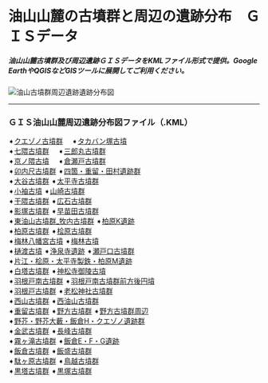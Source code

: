# 油山山麓の古墳群と周辺の遺跡分布　ＧＩＳデータ
##### 油山山麓古墳群及び周辺遺跡ＧＩＳデータをKMLファイル形式で提供。Google EarthやQGISなどGISツールに展開してご利用ください。
![油山古墳群周辺遺跡遺跡分布図](https://github.com/tateana1978/GISaburayama/assets/146042477/1cb38ac9-d194-4f26-838e-8e3c838a7c85)

___
### ＧＩＳ油山山麓周辺遺跡分布図ファイル（.KML）
➧[クエゾノ古墳群](クエゾノ古墳群.kml)　
➧[タカバン塚古墳](タカバン塚古墳.kml)　
</br>
➧[七隈古墳群](七隈古墳群.kml)　
➧[三郎丸古墳群](三郎丸古墳群.kml)　
</br>
➧[京ノ隈古墳](京ノ隈古墳.kml)　
➧[倉瀬戸古墳群](倉瀬戸古墳群.kml)　
</br>
➧[卯内尺古墳群](卯内尺古墳群.kml)
➧[四箇・重留・田村遺跡群](四箇・重留・田村遺跡群.kml)
</br>
➧[大谷古墳群](大谷古墳群.kml)
➧[太平寺古墳群](太平寺古墳群.kml)
</br>
➧[小袖古墳](小袖古墳.kml)
➧[山崎古墳群](山崎古墳群.kml)
</br>
➧[干隈古墳群](干隈古墳群.kml)
➧[広石古墳群](広石古墳群.kml)
</br>
➧[影塚古墳群](影塚古墳群.kml)
➧[早苗田古墳群](早苗田古墳群.kml)
</br>
➧[東油山古墳群_牧内古墳群](東油山古墳群_牧内古墳群.kml)
➧[柏原K遺跡](柏原K遺跡.kml)
</br>
➧[柏原古墳群](柏原古墳群.kml)
➧[桧原古墳群](桧原古墳群.kml)
</br>
➧[梅林八幡宮古墳](梅林八幡宮古墳.kml)
➧[梅林古墳](梅林古墳.kml)
</br>
➧[樋渡古墳](樋渡古墳.kml)
➧[浄泉寺遺跡](浄泉寺遺跡.kml)
➧[瀬戸口古墳群](瀬戸口古墳群.kml)
</br>
➧[片江・桧原・太平寺製鉄・柏原M遺跡](片江・桧原・太平寺製鉄・柏原M遺跡.kml)
</br>
➧[白塔古墳群](白塔古墳群.kml)
➧[神松寺御陵古墳](神松寺御陵古墳.kml)
</br>
➧[羽根戸南古墳群](羽根戸南古墳群.kml)
➧[羽根戸南古墳群前方後円墳](羽根戸南古墳群前方後円墳.kml)
</br>
➧[羽根戸古墳群](羽根戸古墳群.kml)
➧[老松神社古墳群](老松神社古墳群.kml)
</br>
➧[西山古墳群](西山古墳群.kml)
➧[西油山古墳群](西油山古墳群.kml)
</br>
➧[重留古墳群](重留古墳群.kml)
➧[野方古墳群](野方古墳群.kml)
➧[野方古墳群周辺](野方古墳群周辺.kml)
</br>
➧[野芥・野芥大藪・飯倉H・クエゾノ遺跡群](野芥・野芥大藪・飯倉H・クエゾノ遺跡群.kml)
</br>
➧[金武古墳群](金武古墳群.kml)
➧[長峰古墳群](長峰古墳群.kml)
</br>
➧[霧ヶ滝古墳群](霧ヶ滝古墳群.kml)
➧[飯倉E・F・G遺跡](飯倉E・F・G遺跡.kml)
</br>
➧[飯倉古墳群](飯倉古墳群.kml)
➧[飯盛古墳群](飯盛古墳群.kml)
</br>
➧[駄ヶ原古墳群](駄ヶ原古墳群.kml)
➧[鳥越古墳群](鳥越古墳群.kml)
</br>
➧[黒塔古墳群](黒塔古墳群.kml)
➧[黒塚古墳群](黒塚古墳群.kml)
